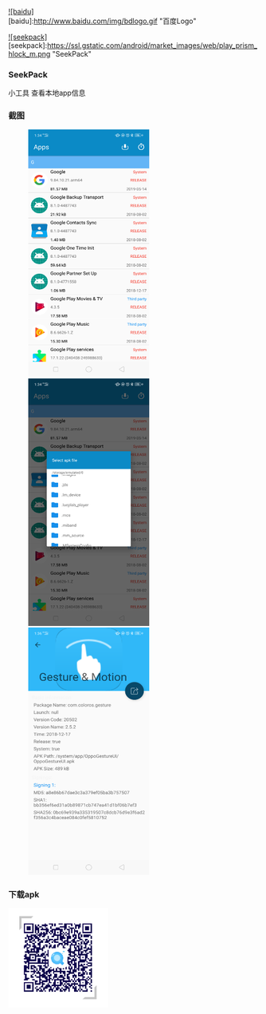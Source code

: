 

[![baidu]](http://baidu.com)  
[baidu]:http://www.baidu.com/img/bdlogo.gif "百度Logo"  


[![seekpack]](https://play.google.com/store/apps/details?id=com.rank.getapk)  
[seekpack]:https://ssl.gstatic.com/android/market_images/web/play_prism_hlock_m.png "SeekPack"  

### SeekPack
小工具 查看本地app信息

### 截图

<figure class="half">
    <img src="https://raw.githubusercontent.com/xkdaq/SeekPack/master/screenshot/screenshot_01.png" width="243" height="496" />
    <img src="https://raw.githubusercontent.com/xkdaq/SeekPack/master/screenshot/screenshot_02.png" width="243" height="496" />
    <img src="https://raw.githubusercontent.com/xkdaq/SeekPack/master/screenshot/screenshot_03.png" width="243" height="496" />
</figure>


### 下载apk

<img src="https://raw.githubusercontent.com/xkdaq/SeekPack/master/screenshot/code.png" width="200" height="200" />



